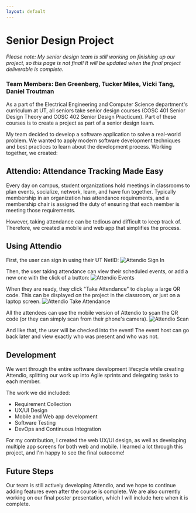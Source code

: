 ```yaml
---
layout: default
---
```

# Senior Design Project
*Please note: My senior design team is still working on finishing up our project, so this page is not final! It will be updated when the final project deliverable is complete.*
### Team Members: Ben Greenberg, Tucker Miles, Vicki Tang, Daniel Troutman

As a part of the Electrical Engineering and Computer Science department's curriculum at UT, all seniors take senior design courses (COSC 401 Senior Design Theory and COSC 402 Senior Design Practicum). Part of these courses is to create a project as part of a senior design team.

My team decided to develop a software application to solve a real-world problem. We wanted to apply modern software development techniques and best practices to learn about the development process. Working together, we created:

## Attendio: Attendance Tracking Made Easy

Every day on campus, student organizations hold meetings in classrooms to plan events, socialize, network, learn, and have fun together. Typically membership in an organization has attendance requirements, and a membership chair is assigned the duty of ensuring that each member is meeting those requirements.

However, taking attendance can be tedious and difficult to keep track of. Therefore, we created a mobile and web app that simplifies the process.

## Using Attendio

First, the user can sign in using their UT NetID:
![Attendio Sign In](/chp-eportfolio/img/attendio-sign-in.png)

Then, the user taking attendance can view their scheduled events, or add a new one with the click of a button: 
![Attendio Events](/chp-eportfolio/img/attendio-events.png)

When they are ready, they click "Take Attendance" to display a large QR code. This can be displayed on the project in the classroom, or just on a laptop screen.
![Attendio Take Attendance](/chp-eportfolio/img/attendio-take-attendance.png)

All the attendees can use the mobile version of Attendio to scan the QR code (or they can simply scan from their phone's camera).
![Attendio Scan](/chp-eportfolio/img/attendio-scan.png)

And like that, the user will be checked into the event! The event host can go back later and view exactly who was present and who was not.

## Development

We went through the entire software development lifecycle while creating Attendio, splitting our work up into Agile sprints and delegating tasks to each member.

The work we did included:
- Requirement Collection 
- UX/UI Design
- Mobile and Web app development
- Software Testing
- DevOps and Continuous Integration

For my contribution, I created the web UX/UI design, as well as developing multiple app screens for both web and mobile. I learned a lot through this project, and I'm happy to see the final outocome!

## Future Steps
Our team is still actively developing Attendio, and we hope to continue adding features even after the course is complete. We are also currently working on our final poster presentation, which I will include here when it is complete.